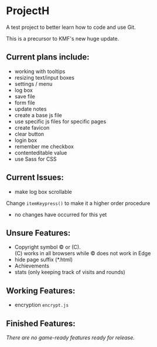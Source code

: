 # ProjectH
A test project to better learn how to code and use Git.

This is a precursor to KMF's new huge update.

## Current plans include:
- working with tooltips
- resizing text/input boxes
- settings / menu
- log box
- save file
- form file
- update notes
- create a base js file
- use specific js files for specific pages
- create favicon
- clear button
- login box
- remember me checkbox
- contenteditable value
- use Sass for CSS

## Current Issues:

- make log box scrollable

Change `itemKeypress()` to make it a higher order procedure
- no changes have occurred for this yet

## Unsure Features:
- Copyright symbol © or (C).  
(C) works in all browsers while © does not work in Edge
- hide page suffix (\*.html)
- Achievements
- stats (only keeping track of visits and rounds)

## Working Features:
- encryption `encrypt.js`

## Finished Features:

*There are no game-ready features ready for release.*
